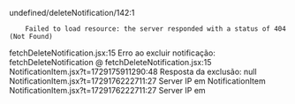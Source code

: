 undefined/deleteNotification/142:1 
        
        
        Failed to load resource: the server responded with a status of 404 (Not Found)
fetchDeleteNotification.jsx:15  Erro ao excluir notificação: 
fetchDeleteNotification @ fetchDeleteNotification.jsx:15
NotificationItem.jsx?t=1729175911290:48 Resposta da exclusão: null
NotificationItem.jsx?t=1729176222711:27 Server IP em NotificationItem
NotificationItem.jsx?t=1729176222711:27 Server IP em 
